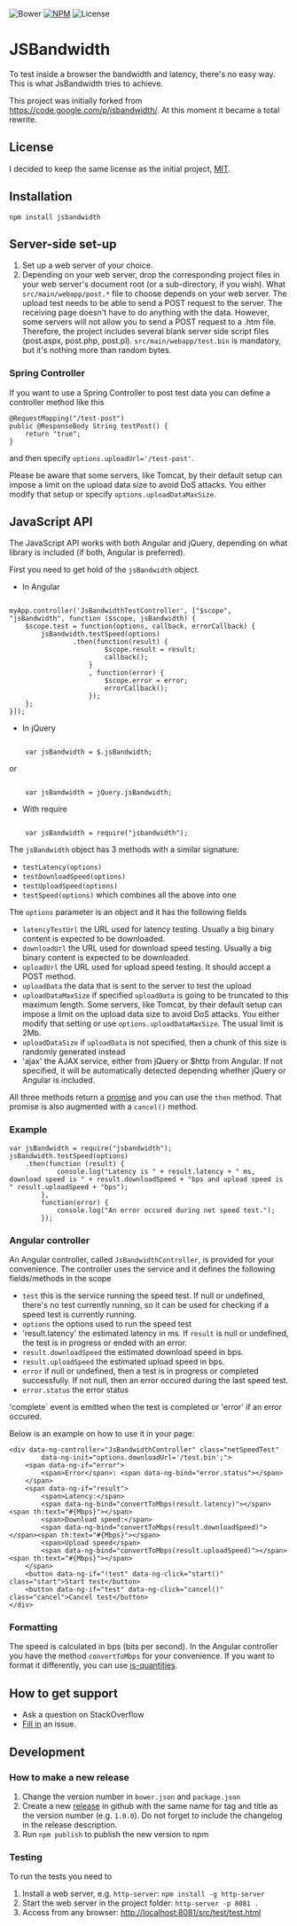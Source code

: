 ![Bower](https://img.shields.io/bower/v/jsbandwidth.svg) [![NPM](https://img.shields.io/npm/v/jsbandwidth.svg)](https://www.npmjs.com/package/jsbandwidth) ![License](https://img.shields.io/npm/l/jsbandwidth.svg)

# JSBandwidth

To test inside a browser the bandwidth and latency, there's no easy way. This is what JsBandwidth tries to achieve.

This project was initially forked from https://code.google.com/p/jsbandwidth/. At this moment it became a total rewrite.

## License
I decided to keep the same license as the initial project, [MIT](http://opensource.org/licenses/mit-license.php).

## Installation
    
    npm install jsbandwidth
	
## Server-side set-up
1. Set up a web server of your choice.
2. Depending on your web server, drop the corresponding project files in your web server's document root (or a sub-directory, if you wish). What `src/main/webapp/post.*` file to choose depends on your web server. The upload test needs to be able to send a POST request to the server. The receiving page doesn't have to do anything with the data. However, some servers will not allow you to send a POST request to a .htm file. Therefore, the project includes several blank server side script files (post.aspx, post.php, post.pl). `src/main/webapp/test.bin` is mandatory, but it's nothing more than random bytes. 

### Spring Controller

If you want to use a Spring Controller to post test data you can define a controller method like this

	@RequestMapping("/test-post")
	public @ResponseBody String testPost() {
		return "true";
	}
	
and then specify `options.uploadUrl='/test-post'`.

Please be aware that some servers, like Tomcat, by their default setup can impose a limit on the upload data size to avoid DoS attacks. You either modify that setup or specify `options.uploadDataMaxSize`.

## JavaScript API
The JavaScript API works with both Angular and jQuery, depending on what library is included (if both, Angular is preferred).

First you need to get hold of the `jsBandwidth` object.

- In Angular

<pre><code>
myApp.controller('JsBandwidthTestController', ["$scope", "jsBandwidth", function ($scope, jsBandwidth) {
	$scope.test = function(options, callback, errorCallback) {
		jsBandwidth.testSpeed(options)
				.then(function(result) {
						$scope.result = result;
						callback();
					}
					, function(error) {
						$scope.error = error;
						errorCallback();
					});
	};
}]);
</code></pre>

- In jQuery

<pre><code>
	var jsBandwidth = $.jsBandwidth;
</code></pre>

or 

<pre><code>
	var jsBandwidth = jQuery.jsBandwidth;
</code></pre>

- With require

<pre><code>
	var jsBandwidth = require("jsbandwidth");
</code></pre>

The `jsBandwidth` object has 3 methods with a similar signature:
- `testLatency(options)`
- `testDownloadSpeed(options)`
- `testUploadSpeed(options)`
- `testSpeed(options)` which combines all the above into one

The `options` parameter is an object and it has the following fields
- `latencyTestUrl` the URL used for latency testing. Usually a big binary content is expected to be downloaded.
- `downloadUrl` the URL used for download speed testing. Usually a big binary content is expected to be downloaded.
- `uploadUrl` the URL used for upload speed testing. It should accept a POST method.
- `uploadData` the data that is sent to the server to test the upload
- `uploadDataMaxSize` if specified `uploadData` is going to be truncated to this maximum length. Some servers, like Tomcat, by their default setup can impose a limit on the upload data size to avoid DoS attacks. You either modify that setting or use `options.uploadDataMaxSize`. The usual limit is 2Mb.
- `uploadDataSize` if `uploadData` is not specified, then a chunk of this size is randomly generated instead
- 'ajax' the AJAX service, either from jQuery or $http from Angular. If not specified, it will be automatically detected depending whether jQuery or Angular is included.

All three methods return a [promise](https://developer.mozilla.org/en-US/docs/Web/JavaScript/Reference/Global_Objects/Promise) and you can use the `then` method. That promise is also augmented with a `cancel()` method.

### Example

	var jsBandwidth = require("jsbandwidth");
	jsBandwidth.testSpeed(options)
		.then(function (result) {
				console.log("Latency is " + result.latency + " ms, download speed is " + result.downloadSpeed + "bps and upload speed is " result.uploadSpeed + "bps");
			},
			function(error) {
				console.log("An error occured during net speed test.");
			});

### Angular controller			
An Angular controller, called `JsBandwidthController`, is provided for your convenience. The controller uses the service and it defines the following fields/methods in the scope
- `test` this is the service running the speed test. If null or undefined, there's no test currently running, so it can be used for checking if a speed test is currently running.
- `options` the options used to run the speed test
- 'result.latency' the estimated latency in ms. If `result` is null or undefined, the test is in progress or ended with an error.
- `result.downloadSpeed` the estimated download speed in bps.
- `result.uploadSpeed` the estimated upload speed in bps.
- `error` if null or undefined, then a test is in progress or completed successfully. If not null, then an error occured during the last speed test.
-  `error.status` the error status

'complete` event is emitted when the test is completed or 'error' if an error occured.

Below is an example on how to use it in your page:

	<div data-ng-controller="JsBandwidthController" class="netSpeedTest"
			data-ng-init="options.downloadUrl='/test.bin';">
		<span data-ng-if="error">
			<span>Error</span>: <span data-ng-bind="error.status"></span>
		</span>
		<span data-ng-if="result">
			<span>Latency:</span>
			<span data-ng-bind="convertToMbps(result.latency)"></span><span th:text="#{Mbps}"></span>
			<span>Download speed:</span>
			<span data-ng-bind="convertToMbps(result.downloadSpeed)"></span><span th:text="#{Mbps}"></span>
			<span>Upload speed</span>
			<span data-ng-bind="convertToMbps(result.uploadSpeed)"></span><span th:text="#{Mbps}"></span>
		</span>
		<button data-ng-if="!test" data-ng-click="start()" class="start">Start test</button>
		<button data-ng-if="test" data-ng-click="cancel()" class="cancel">Cancel test</button>
	</div>


### Formatting
The speed is calculated in bps (bits per second). In the Angular controller you have the method `convertToMbps` for your convenience. If you want to format it differently, you can use [js-quantities](https://github.com/gentooboontoo/js-quantities).

## How to get support
* Ask a question on StackOverflow
* [Fill in](https://github.com/beradrian/jsbandwidth/issues/new) an issue.


## Development

### How to make a new release
1. Change the version number in `bower.json` and `package.json`
2. Create a new [release](https://github.com/beradrian/jsbandwidth/releases) in github with the same name for tag and title as the version number (e.g. `1.0.0`). Do not forget to include the changelog in the release description.
3. Run `npm publish` to publish the new version to npm

### Testing
To run the tests you need to

1. Install a web server, e.g. `http-server`: `npm install -g http-server`
2. Start the web server in the project folder: `http-server -p 8081 .`
3. Access from any browser: [http://localhost:8081/src/test/test.html](http://localhost:8081/spec/JsBandwidthSpec.html)

